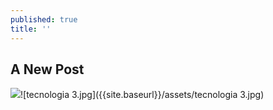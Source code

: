 ```yaml
---
published: true
title: ''
---
```

## A New Post

![]({{site.baseurl}}/assets/tecnologia%203.jpg)![tecnologia 3.jpg]({{site.baseurl}}/assets/tecnologia 3.jpg)
